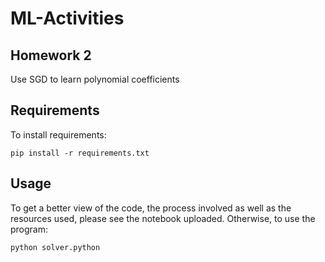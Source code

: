 # ML-Activities

## Homework 2
Use SGD to learn polynomial coefficients
## Requirements
To install requirements: 
```
pip install -r requirements.txt
```
## Usage
To get a better view of the code, the process involved as well as the resources used, please see the notebook uploaded. Otherwise,
to use the program: 
```
python solver.python
```
